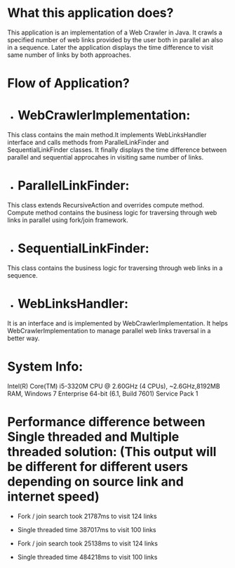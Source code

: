 # What this application does?
This application is an implementation of a Web Crawler in Java. It crawls a specified number of web links provided by the user both in parallel an also in a sequence. Later the application displays the time difference to visit same number of links by both approaches.

# Flow of Application? 
+ # WebCrawlerImplementation: 
This class contains the main method.It implements WebLinksHandler interface and calls methods from ParallelLinkFinder and SequentialLinkFinder classes. It finally displays the time difference between parallel and sequential approcahes in visiting same number of links. 
+ # ParallelLinkFinder: 
This class extends RecursiveAction and overrides compute method. Compute method contains the business logic for traversing through web links in parallel using fork/join framework.
+ # SequentialLinkFinder: 
This class contains the business logic for traversing through web links in a sequence. 
+ # WebLinksHandler: 
It is an interface and is implemented by WebCrawlerImplementation. It helps WebCrawlerImplementation to manage parallel web links traversal in a better way. 

# System Info:
Intel(R) Core(TM) i5-3320M CPU @ 2.60GHz (4 CPUs), ~2.6GHz,8192MB RAM, Windows 7 Enterprise 64-bit (6.1, Build 7601) Service Pack 1

# Performance difference between Single threaded and Multiple threaded solution: (This output will be different for different users depending on source link and internet speed)
+ Fork / join search took 21787ms to visit 124 links
+ Single threaded time 387017ms to visit 100 links

+ Fork / join search took 25138ms to visit 124 links
+ Single threaded time 484218ms to visit 100 links
